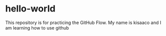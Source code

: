 # hello-world
This repository is for practicing the GitHub Flow.
My name is kisaaco and I am learning how to use github
